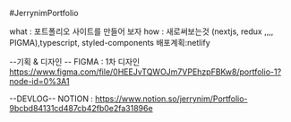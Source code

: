#JerrynimPortfolio

what : 포트폴리오 사이트를 만들어 보자
how : 새로써보는것 (nextjs, redux ,,,, PIGMA),typescript, styled-components 배포계획:netlify

--기획 & 디자인 --
FIGMA : 1차 디자인 https://www.figma.com/file/0HEEJvTQWOJm7VPEhzpFBKw8/portfolio-1?node-id=0%3A1

--DEVLOG--
NOTION : https://www.notion.so/jerrynim/Portfolio-9bcbd84131cd487cb42fb0e2fa31896e
